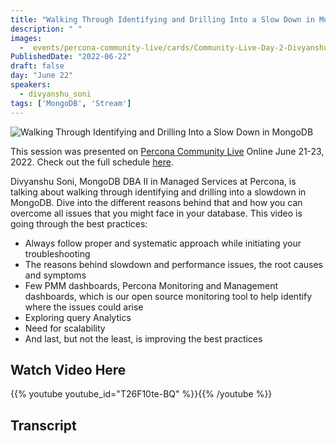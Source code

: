 ```yaml
---
title: "Walking Through Identifying and Drilling Into a Slow Down in MongoDB"
description: " "
images:
  -  events/percona-community-live/cards/Community-Live-Day-2-Divyanshu-Soni.jpg
PublishedDate: "2022-06-22"
draft: false
day: "June 22"
speakers:
  - divyanshu_soni
tags: ['MongoDB', 'Stream']
---
```


![Walking Through Identifying and Drilling Into a Slow Down in MongoDB](events/percona-community-live/cards/Community-Live-Day-2-Divyanshu-Soni.jpg)

This session was presented on [Percona Community Live](/events/percona-community-live-2022/) Online June 21-23, 2022. Check out the full schedule [here](/events/percona-community-live-2022/).

Divyanshu Soni, MongoDB DBA II in Managed Services at Percona, is talking about walking through identifying and drilling into a slowdown in MongoDB. Dive into the different reasons behind that and how you can overcome all issues that you might face in your database. This video is going through the best practices: 
- Always follow proper and systematic approach while initiating your troubleshooting 
- The reasons behind slowdown and performance issues, the root causes and symptoms 
- Few PMM dashboards, Percona Monitoring and Management dashboards, which is our open source monitoring tool to help identify where the issues could arise 
- Exploring query Analytics 
- Need for scalability 
- And last, but not the least, is improving the best practices


## Watch Video Here

{{% youtube youtube_id="T26F10te-BQ" %}}{{% /youtube %}}

## Transcript

